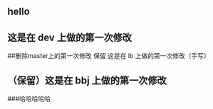 ## hello

## 这是在 dev 上做的第一次修改


##删除master上的第一次修改 保留 这是在 lb 上做的第一次修改（手写）

## （保留）这是在 bbj 上做的第一次修改

###哈哈哈哈哈